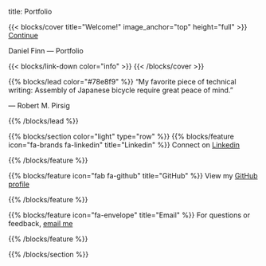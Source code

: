 title: Portfolio

{{< blocks/cover title="Welcome!" image_anchor="top" height="full" >}}
<a class="btn btn-lg btn-primary me-3 mb-4" href="/docs/">
  Continue <i class="fas fa-arrow-alt-circle-right ms-2"></i>
</a>
<p class="lead mt-5">Daniel Finn &mdash; Portfolio</p>
{{< blocks/link-down color="info" >}}
{{< /blocks/cover >}}


{{% blocks/lead color="#78e8f9" %}}
“My favorite piece of technical writing: Assembly of Japanese bicycle require great peace of mind.”

— Robert M. Pirsig


{{% /blocks/lead %}}


{{% blocks/section color="light" type="row" %}}
{{% blocks/feature icon="fa-brands fa-linkedin" title="Linkedin" %}}
Connect on [Linkedin](https://www.linkedin.com/in/danielrfinn/)

{{% /blocks/feature %}}


{{% blocks/feature icon="fab fa-github" title="GitHub" %}}
View my [GitHub profile](https://github.com/danfinn5)

{{% /blocks/feature %}}


{{% blocks/feature icon="fa-envelope" title="Email" %}}
For questions or feedback, [email me](mailto:danfinn5@gmail.com)

{{% /blocks/feature %}}


{{% /blocks/section %}}

